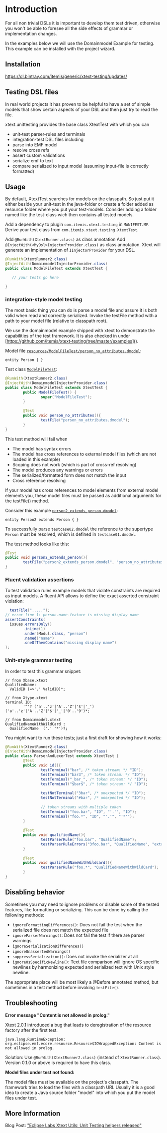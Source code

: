 # Introduction

For all non trivial DSLs it is important to develop them test driven, otherwise you won't be able to foresee all the side effects of grammar or implementation changes.

In the examples below we will use the Domainmodel Example for testing. This example can be installed with the project wizard.

## Installation
https://dl.bintray.com/itemis/generic/xtext-testing/updates/

## Testing DSL files

In real world projects it has proven to be helpful to have a set of simple models that show certain aspects of your DSL and then just try to read the file.

xtext.unittesting provides the base class XtextTest with which you can

* unit-test parser-rules and terminals
* integration-test DSL files including
* parse into EMF model
* resolve cross refs
* assert custom validations
* serialize emf to text
* compare serialized to input model (assuming input-file is correctly formatted)

## Usage
By default, XtextTest searches for models on the classpath. So just put it either beside your unit-test in the java-folder or create a folder added as resource folder where you put your test-models. Consider adding a folder named like the test-class wich then contains all tested models.

Add a dependency to plugin `com.itemis.xtext.testing` in `MANIFEST.MF`.
Derive your test class from `com.itemis.xtext.testing.XtextTest`.

Add `@RunWith(XtextRunner.class)` as class annotation
Add `@InjectWith(<MyDsl>InjectorProvider.class)` as class annotation. Xtext will generate an implementation of `IInjectorProvider` for your DSL.

```java
@RunWith(XtextRunner2.class)
@InjectWith(DomainmodelInjectorProvider.class)
public class ModelFileTest extends XtextTest {

   // your tests go here

}
```

### integration-style model testing
The most basic thing you can do is parse a model file and assure it is both valid when read and correctly serialized. Invoke the testFile method with a path to your model file (relative to classpath root).

We use the domainmodel example shipped with xtext to demonstrate the capabilities of the test framework. It is also checked in under [https://github.com/itemis/xtext-testing/tree/master/examples]().

Model file [`resources/ModelFileTest/person_no_attributes.dmodel`](https://raw.githubusercontent.com/itemis/xtext-testing/master/examples/org.eclipse.xtext.example.domainmodel.tests/resources/ModelFileTest/person_no_attributes.dmodel):

```
entity Person { }
```

Test class [`ModelFileTest`](https://github.com/itemis/xtext-testing/blob/master/examples/org.eclipse.xtext.example.domainmodel.tests/src/org/eclipse/xtext/example/domainmodel/tests/ModelFileTest.java):

```java
@RunWith(XtextRunner2.class)
@InjectWith(DomainmodelInjectorProvider.class)
public class ModelFileTest extends XtextTest {
        public ModelFileTest() {
                super("ModelFileTest");
        }
        
        @Test
        public void person_no_attributes(){
                testFile("person_no_attributes.dmodel");
        }
}
```

This test method will fail when

* The model has syntax errors
* The model has cross references to external model files (which are not loaded in this example)
* Scoping does not work (which is part of cross-ref resolving)
* The model produces any warnings or errors
* The serialized/formatted form does not match the input
* Cross reference resolving

If your model has cross references to model elements from external model elements you, these model files must be passed as additional arguments for the testFile() method.

Consider this example [`person2_extends_person.dmodel`](https://raw.githubusercontent.com/itemis/xtext-testing/master/examples/org.eclipse.xtext.example.domainmodel.tests/resources/ModelFileTest/person2_extends_person.dmodel):

```
entity Person2 extends Person { }
```

To successfully parse `testcase02.dmodel` the reference to the supertype `Person` must be resolved, which is defined in `testcase01.dmodel`.

The test method looks like this:

```java
@Test
public void person2_extends_person(){
        testFile("person2_extends_person.dmodel", "person_no_attributes.dmodel");
}
```

### Fluent validation assertions
To test validation rules example models that violate constraints are required as input models. A fluent API allows to define the exact asserted constraint violation:

```java
  testFile(".....");
// error line 1: person.name-feature is missing display name
assertConstraints(
  issues.errorsOnly()
        .inLine(1)
        .under(Modul.class, "person")
        .named("name")
        .oneOfThemContains("missing display name")
);
```

### Unit-style grammar testing
In order to test this grammar snippet:

```
// from Xbase.xtext
QualifiedName:
  ValidID (=>'.' ValidID)*;

// from Xtype.xtext
terminal ID:
        '^'? ('a'..'z'|'A'..'Z'|'$'|'_') ('a'..'z'|'A'..'Z'|'$'|'_'|'0'..'9')*;

// from Domainmodel.xtext
QualifiedNameWithWildCard :
  QualifiedName  ('.' '*')?;
```

You might want to run these tests; just a first draft for showing how it works:

```java
@RunWith(XtextRunner2.class)
@InjectWith(DomainmodelInjectorProvider.class)
public class ParserAndLexerTest extends XtextTest {
        @Test
        public void id(){
                testTerminal("bar", /* token stream: */ "ID");
                testTerminal("bar3", /* token stream: */ "ID");
                testTerminal("_bar_", /* token stream: */ "ID");
                testTerminal("$bar$", /* token stream: */ "ID");
                
                testNotTerminal("3bar", /* unexpected */ "ID");
                testNotTerminal("#bar", /* unexpected */ "ID");
                
                // token streams with multiple token
                testTerminal("foo.bar", "ID", "'.'", "ID");
                testTerminal("foo.*", "ID", "'.'", "'*'");
        }
        
        @Test
        public void qualifiedName(){
                testParserRule("foo.bar", "QualifiedName");
                testParserRuleErrors("3foo.bar", "QualifiedName", "extraneous input '3'");
        }
        
        @Test
        public void qualifiedNameWithWildcard(){
                testParserRule("foo.*", "QualifiedNameWithWildCard");
        }
}
```

## Disabling behavior
Sometimes you may need to ignore problems or disable some of the tested features, like formatting or serializing. This can be done by calling the following methods:

  * `ignoreFormattingDifferences()`: Does not fail the test when the serialized file does not match the expected file
  * `ignoreParserWarnings()`: Does not fail the test if there are parser warnings
  * `ignoreSerializationDifferences()`
  * `ignoreUnassertedWarnings()`
  * `suppressSerialization()`: Does not invoke the serializer at all
  * `ignoreOsSpecificNewline()`: Text file comparison will ignore OS specific newlines by harmonizing expected and serialized text with Unix style newline.

The appropriate place will be most likely a @Before annotated method, but sometimes in a test method before invoking `testFile()`.

## Troubleshooting

**Error message "Content is not allowed in prolog."**

Xtext 2.0.1 introduced a bug that leads to deregistration of the resource factory after the first test.
```
java.lang.RuntimeException: org.eclipse.emf.ecore.resource.Resource$IOWrappedException: Content is not allowed in prolog.
```

Solution: Use `@RunWith(XtextRunner2.class)` (instead of `XtextRunner.class`). Version 0.1.0 or above is required to have this class. 

**Model files under test not found:**

The model files must be available on the project's classpath. The framework tries to load the files with a classpath URI. Usually it is a good idea to create a Java source folder "model" into which you put the model files under test.

## More Information

Blog Post: ["Eclipse Labs Xtext Utils: Unit Testing helpers released"](https://startbigthinksmall.wordpress.com/2011/08/01/eclipse-labs-xtext-utils-unit-testing-helpers-released/)
